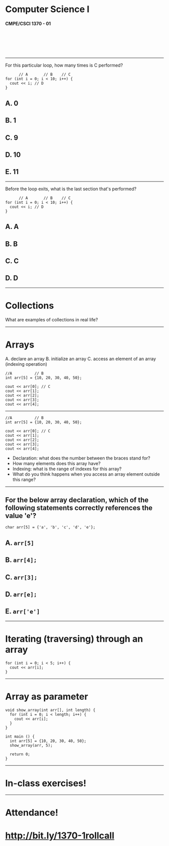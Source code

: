 <!--
footer: CMPE/CSCI 1370 - 01
$size: 16:9
-->


# Computer Science I
#### CMPE/CSCI 1370 - 01

<br>
<br>
<br>
<br>

---

For this particular loop, how many times is C performed?

```
      // A       // B    // C
for (int i = 0; i < 10; i++) {
  cout << i; // D
}
```

## A. 0
## B. 1
## C. 9
## D. 10
## E. 11

---

Before the loop exits, what is the last section that's performed?

```
      // A       // B    // C
for (int i = 0; i < 10; i++) {
  cout << i; // D
}
```

## A. A
## B. B
## C. C
## D. D

---

# Collections

What are examples of collections in real life?

---

# Arrays

A. declare an array
B. initialize an array
C. access an element of an array (indexing operation)

```
//A          // B
int arr[5] = {10, 20, 30, 40, 50};

cout << arr[0]; // C
cout << arr[1];
cout << arr[2];
cout << arr[3];
cout << arr[4];
```

---

```
//A          // B
int arr[5] = {10, 20, 30, 40, 50};

cout << arr[0]; // C
cout << arr[1];
cout << arr[2];
cout << arr[3];
cout << arr[4];
```

- Declaration: what does the number between the braces stand for?
- How many elements does this array have?
- Indexing: what is the range of indexes for this array?
- What do you think happens when you access an array element outside this range?

---

## For the below array declaration, which of the following statements correctly references the value 'e'?

`char arr[5] = {'a', 'b', 'c', 'd', 'e'};`

## A. `arr[5]`
## B. `arr[4];`
## C. `arr[3];`
## D. `arr[e];`
## E. `arr['e']`

---

# Iterating (traversing) through an array

```
for (int i = 0; i < 5; i++) {
  cout << arr[i];
}
```
---

# Array as parameter

```
void show_array(int arr[], int length) {
  for (int i = 0; i < length; i++) {
    cout << arr[i];
  }
}

int main () {
  int arr[5] = {10, 20, 30, 40, 50};
  show_array(arr, 5);
 
  return 0;
}
```

---

# In-class exercises!

---

# Attendance!
# http://bit.ly/1370-1rollcall